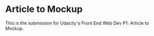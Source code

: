 # Article to Mockup

This is the submission for Udacity's Front End Web Dev P1: Article to Mockup.

